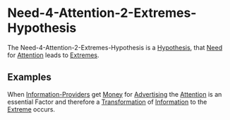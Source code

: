 # Need-4-Attention-2-Extremes-Hypothesis

The Need-4-Attention-2-Extremes-Hypothesis is a [Hypothesis](600028.md), that [Need](404.md) for [Attention](60175.md) leads to [Extremes](12000063.md).

## Examples

When [Information-Providers](191000000.md) get [Money](6666.md) for [Advertising](600196.md) the [Attention](60175.md) is an essential Factor and therefore a [Transformation](600164.md) of [Information](60007.md) to the [Extreme](12000063.md) occurs.
